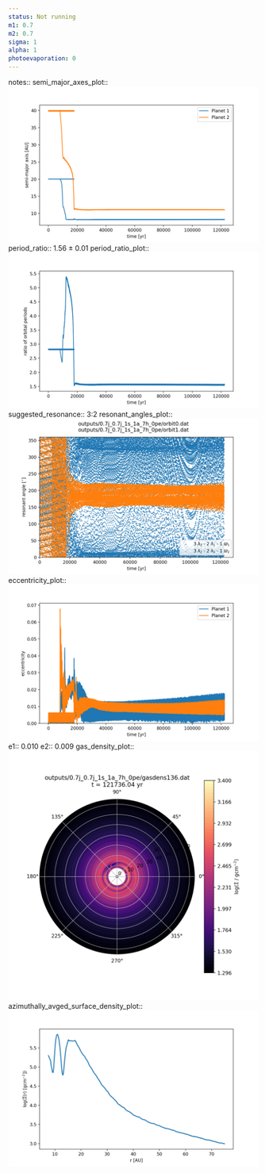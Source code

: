 ```yaml
---
status: Not running
m1: 0.7
m2: 0.7
sigma: 1
alpha: 1
photoevaporation: 0
---
```


notes::
semi_major_axes_plot:: ![semi_major_axes_0.7j_0.7j_1s_1a_7h_0pe.png](plots/semi_major_axes/semi_major_axes_0.7j_0.7j_1s_1a_7h_0pe.png)
period_ratio:: 1.56 ± 0.01
period_ratio_plot:: ![period_ratio_0.7j_0.7j_1s_1a_7h_0pe.png](plots/period_ratio/period_ratio_0.7j_0.7j_1s_1a_7h_0pe.png)
suggested_resonance:: 3:2
resonant_angles_plot:: ![resonant_angles_0.7j_0.7j_1s_1a_7h_0pe.png](plots/resonant_angles/resonant_angles_0.7j_0.7j_1s_1a_7h_0pe.png)
eccentricity_plot:: ![eccentricity_0.7j_0.7j_1s_1a_7h_0pe.png](plots/eccentricity/eccentricity_0.7j_0.7j_1s_1a_7h_0pe.png)
e1:: 0.010
e2:: 0.009
gas_density_plot:: ![gas_density_0.7j_0.7j_1s_1a_7h_0pe.png](plots/gas_density/gas_density_0.7j_0.7j_1s_1a_7h_0pe.png)
azimuthally_avged_surface_density_plot:: ![azimuthally_avged_surface_density_0.7j_0.7j_1s_1a_7h_0pe.png](plots/azimuthally_avged_surface_density/azimuthally_avged_surface_density_0.7j_0.7j_1s_1a_7h_0pe.png)
